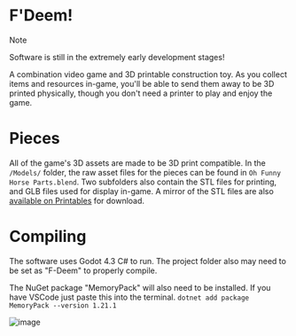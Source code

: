 
# F'Deem!

> [!NOTE]
> Software is still in the extremely early development stages!

A combination video game and 3D printable construction toy. As you collect items and resources in-game, you'll be able to send them away to be 3D printed physically, though you don't need a printer to play and enjoy the game.

# Pieces
All of the game's 3D assets are made to be 3D print compatible. In the ```/Models/``` folder, the raw asset files for the pieces can be found in ```Oh Funny Horse Parts.blend```. Two subfolders also contain the STL files for printing, and GLB files used for display in-game. A mirror of the STL files are also [available on Printables](https://www.printables.com/model/983180-oh-funny-horse-construction-bricks) for download.

# Compiling
The software uses Godot 4.3 C# to run. The project folder also may need to be set as "F-Deem" to properly compile.

The NuGet package "MemoryPack" will also need to be installed. If you have VSCode just paste this into the terminal.
```dotnet add package MemoryPack --version 1.21.1```

![image](Development/TestSetRender3.png)
